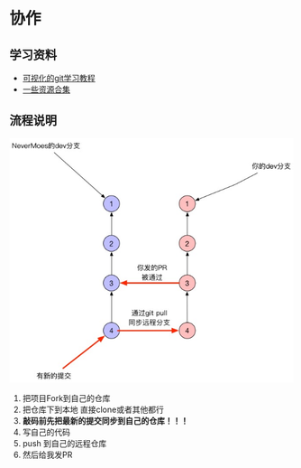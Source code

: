 # 协作

## 学习资料
* [可视化的git学习教程](https://learngitbranching.js.org)
* [一些资源合集](https://github.com/xirong/my-git)

## 流程说明

![协作流程](media/%E5%8D%8F%E4%BD%9C%E6%B5%81%E7%A8%8B.jpg)


1. 把项目Fork到自己的仓库
2. 把仓库下到本地  直接clone或者其他都行
3. **敲码前先把最新的提交同步到自己的仓库！！！**
3. 写自己的代码
4. push 到自己的远程仓库
5. 然后给我发PR

